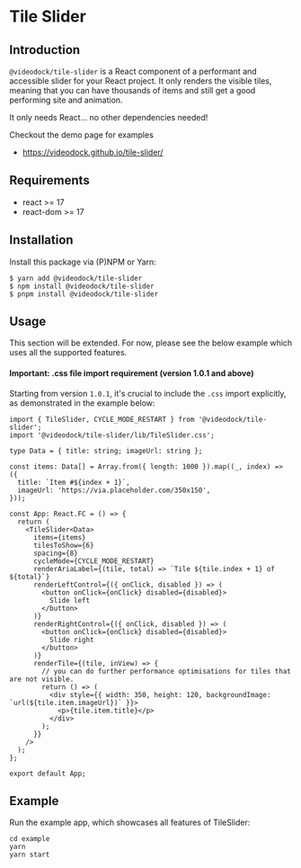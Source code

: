 # Tile Slider

## Introduction

`@videodock/tile-slider` is a React component of a performant and accessible slider for your React project.
It only renders the visible tiles, meaning that you can have thousands of items and still get a good performing site and animation.

It only needs React... no other dependencies needed!

Checkout the demo page for examples

- https://videodock.github.io/tile-slider/

## Requirements

- react >= 17
- react-dom >= 17

## Installation

Install this package via (P)NPM or Yarn: 

```shell
$ yarn add @videodock/tile-slider
$ npm install @videodock/tile-slider
$ pnpm install @videodock/tile-slider
```

## Usage

This section will be extended. For now, please see the below example which uses all the supported features.

#### Important: .css file import requirement (version 1.0.1 and above)
Starting from version `1.0.1`, it's crucial to include the `.css` import explicitly, as demonstrated in the example below:

```tsx
import { TileSlider, CYCLE_MODE_RESTART } from '@videodock/tile-slider';
import '@videodock/tile-slider/lib/TileSlider.css';

type Data = { title: string; imageUrl: string };

const items: Data[] = Array.from({ length: 1000 }).map((_, index) => ({
  title: `Item #${index + 1}`,
  imageUrl: 'https://via.placeholder.com/350x150',
}));

const App: React.FC = () => {
  return (
    <TileSlider<Data>
      items={items}
      tilesToShow={6}
      spacing={8}
      cycleMode={CYCLE_MODE_RESTART}
      renderAriaLabel={(tile, total) => `Tile ${tile.index + 1} of ${total}`}
      renderLeftControl={({ onClick, disabled }) => (
        <button onClick={onClick} disabled={disabled}>
          Slide left
        </button>
      )}
      renderRightControl={({ onClick, disabled }) => (
        <button onClick={onClick} disabled={disabled}>
          Slide right
        </button>
      )}
      renderTile={(tile, inView) => {
        // you can do further performance optimisations for tiles that are not visible.
        return () => (
          <div style={{ width: 350, height: 120, backgroundImage: `url(${tile.item.imageUrl})` }}>
            <p>{tile.item.title}</p>
          </div>
        );
      }}
    />
  );
};

export default App;
```

## Example

Run the example app, which showcases all features of TileSlider:

```shell
cd example
yarn
yarn start
```
